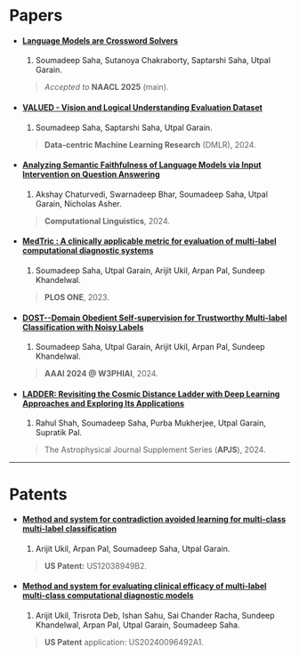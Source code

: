 # Papers

  - #### [Language Models are Crossword Solvers](https://arxiv.org/abs/2406.09043)
    1. Soumadeep Saha, Sutanoya Chakraborty, Saptarshi Saha, Utpal Garain.
    > *Accepted to* **NAACL 2025** (main).

  - #### [VALUED - Vision and Logical Understanding Evaluation Dataset](https://data.mlr.press/assets/pdf/v01-13.pdf)
    1. Soumadeep Saha, Saptarshi Saha, Utpal Garain.
    > **Data-centric Machine Learning Research** (DMLR), 2024.

  - #### [Analyzing Semantic Faithfulness of Language Models via Input Intervention on Question Answering](https://direct.mit.edu/coli/article/doi/10.1162/coli_a_00493/118135/Analyzing-Semantic-Faithfulness-of-Language-Models)
    1. Akshay Chaturvedi, Swarnadeep Bhar, Soumadeep Saha, Utpal Garain, Nicholas Asher.
    > **Computational Linguistics**, 2024.

  - #### [MedTric : A clinically applicable metric for evaluation of multi-label computational diagnostic systems](https://journals.plos.org/plosone/article?id=10.1371/journal.pone.0283895)
    1. Soumadeep Saha, Utpal Garain, Arijit Ukil, Arpan Pal, Sundeep Khandelwal.
    > **PLOS ONE**, 2023.

  - #### [DOST--Domain Obedient Self-supervision for Trustworthy Multi-label Classification with Noisy Labels](https://link.springer.com/chapter/10.1007/978-3-031-63592-2_10)
    1. Soumadeep Saha, Utpal Garain, Arijit Ukil, Arpan Pal, Sundeep Khandelwal.
    > **AAAI 2024 @ W3PHIAI**, 2024.

  - #### [LADDER: Revisiting the Cosmic Distance Ladder with Deep Learning Approaches and Exploring Its Applications](https://iopscience.iop.org/article/10.3847/1538-4365/ad5558)
    1.  Rahul Shah, Soumadeep Saha, Purba Mukherjee, Utpal Garain, Supratik Pal.
    > The Astrophysical Journal Supplement Series (**APJS**), 2024.

---

# Patents

  - #### [Method and system for contradiction avoided learning for multi-class multi-label classification](https://patents.google.com/patent/US12038949B2/en)
    1. Arijit Ukil, Arpan Pal, Soumadeep Saha, Utpal Garain.
    > **US Patent:** US12038949B2.

  - #### [Method and system for evaluating clinical efficacy of multi-label multi-class computational diagnostic models](https://patents.google.com/patent/US20240096492A1/en)
    1. Arijit Ukil, Trisrota Deb, Ishan Sahu, Sai Chander Racha, Sundeep Khandelwal, Arpan Pal, Utpal Garain, Soumadeep Saha.
    > **US Patent** application: US20240096492A1.
